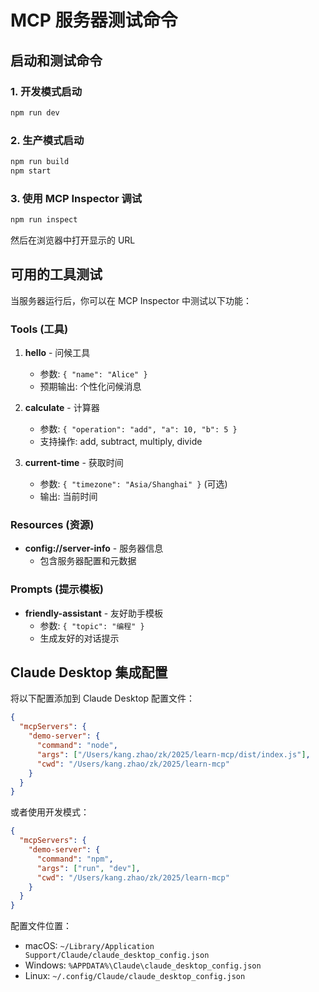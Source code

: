 # MCP 服务器测试命令

## 启动和测试命令

### 1. 开发模式启动
```bash
npm run dev
```

### 2. 生产模式启动
```bash
npm run build
npm start
```

### 3. 使用 MCP Inspector 调试
```bash
npm run inspect
```
然后在浏览器中打开显示的 URL

## 可用的工具测试

当服务器运行后，你可以在 MCP Inspector 中测试以下功能：

### Tools (工具)

1. **hello** - 问候工具
   - 参数: `{ "name": "Alice" }`
   - 预期输出: 个性化问候消息

2. **calculate** - 计算器
   - 参数: `{ "operation": "add", "a": 10, "b": 5 }`
   - 支持操作: add, subtract, multiply, divide

3. **current-time** - 获取时间
   - 参数: `{ "timezone": "Asia/Shanghai" }` (可选)
   - 输出: 当前时间

### Resources (资源)

- **config://server-info** - 服务器信息
  - 包含服务器配置和元数据

### Prompts (提示模板)

- **friendly-assistant** - 友好助手模板
  - 参数: `{ "topic": "编程" }`
  - 生成友好的对话提示

## Claude Desktop 集成配置

将以下配置添加到 Claude Desktop 配置文件：

```json
{
  "mcpServers": {
    "demo-server": {
      "command": "node",
      "args": ["/Users/kang.zhao/zk/2025/learn-mcp/dist/index.js"],
      "cwd": "/Users/kang.zhao/zk/2025/learn-mcp"
    }
  }
}
```

或者使用开发模式：

```json
{
  "mcpServers": {
    "demo-server": {
      "command": "npm",
      "args": ["run", "dev"],
      "cwd": "/Users/kang.zhao/zk/2025/learn-mcp"
    }
  }
}
```

配置文件位置：
- macOS: `~/Library/Application Support/Claude/claude_desktop_config.json`
- Windows: `%APPDATA%\Claude\claude_desktop_config.json`
- Linux: `~/.config/Claude/claude_desktop_config.json`
